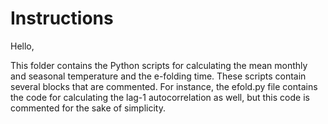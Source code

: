 # Instructions

Hello,

This folder contains the Python scripts for calculating the mean monthly and seasonal temperature and the e-folding time. These scripts contain several blocks that are commented. For instance, the efold.py file contains the code for calculating the lag-1 autocorrelation as well, but this code is commented for the sake of simplicity.
